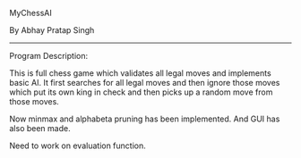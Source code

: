 MyChessAI

By Abhay Pratap Singh

-----------------------------------------------------------------------------------------------------------------------------------
Program Description:

This is full chess game which validates all legal moves and implements basic AI. 
It first searches for all legal moves and then ignore those moves which put its own king in check and then picks up a random move from those moves.

Now minmax and alphabeta pruning has been implemented. And GUI has also been made.

Need to work on evaluation function.
